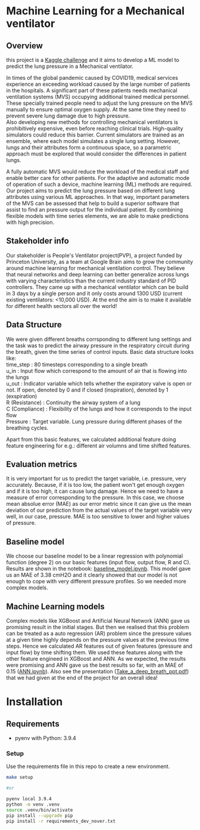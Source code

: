 # Machine Learning for a Mechanical ventilator
## Overview
this project is a [Kaggle challenge](https://www.kaggle.com/competitions/ventilator-pressure-prediction) and it aims to develop a ML model to predict the lung pressure in a Mechanical ventilator.  <br>

In times of the global pandemic caused by COVID19, medical services experience an exceeding workload caused by the large number of patients in the hospitals. A significant part of these patients needs mechanical ventilation systems (MVS) occupying additional trained medical personnel. These specially trained people need to adjust the lung pressure on the MVS manually to ensure optimal oxygen supply. At the same time they need to prevent severe lung damage due to high pressure. <br> 
Also developing new methods for controlling mechanical ventilators is prohibitively expensive, even before reaching clinical trials. High-quality simulators could reduce this barrier. Current simulators are trained as an ensemble, where each model simulates a single lung setting. However, lungs and their attributes form a continuous space, so a parametric approach must be explored that would consider the differences in patient lungs.  <br>

A fully automatic MVS would reduce the workload of the medical staff and enable better care for other patients. For the adaptive and automatic mode of operation of such a device, machine learning (ML) methods are required. Our project aims to predict the lung pressure based on different lung attributes using various ML approaches. In that way, important parameters of the MVS can be assessed that help to build a superior software that assist to find an pressure output for the individual patient. By combining flexible models with time series elements, we are able to make predictions with high precision.

## Stakeholder info
Our stakeholder is People's Ventilator project(PVP), a project funded by Princeton University, as a team at Google Brain aims to grow the community around machine learning for mechanical ventilation control. They believe that neural networks and deep learning can better generalize across lungs with varying characteristics than the current industry standard of PID controllers. They came up with a mechanical ventilator which can be build in 3 days by a single person and it only costs around 1300 USD (current existing ventilators: <10,000 USD). At the end the aim is to make it available for different health sectors all over the world!

## Data Structure
We were given different breaths corrsponding to different lung settings and the task was to predict the airway pressure in the respiratory circuit during the breath, given the time series of control inputs. Basic data structure looks like: <br> 
time_step : 80 timesteps corresponding to a single breath <br> 
u_in : Input flow which correspond to the amount of air that is flowing into the lungs <br> 
u_out : Indicator variable which tells whether the expiratory valve is open or not. If open, denoted by 0 and if closed (inspiration), denoted by  1 (exspiration) <br> 
R (Resistance) : Continuity the airway system of a lung <br>
C (Compliance) : Flexibility of the lungs and how it corresponds to the input flow <br>
Pressure : Target variable. Lung pressure during different phases of the breathing cycles.

Apart from this basic features, we calculated additional feature doing feature engineering for e.g.: different air volumns and time shifted features.

## Evaluation metrics
It is very important for us to predict the target variable, i.e. pressure, very accurately. Because, if it is too low, the patient won't get enough oxygen and if it is too high, it can cause lung damage. Hence we need to have a measure of error corresponding to the pressure. In this case, we choose 
mean absolue error (MAE) as our error metric since it can give us the mean deviation of our prediction from the actual values of the target variable very well, in our case, pressure. MAE is too sensitive to lower and higher values of pressure.

## Baseline model
We choose our baseline model to be a linear regression with polynomial function (degree 2) on our basic features (input flow, output flow, R and C). 
Results are shown in the notebook: [baseline_model.ipynb](https://github.com/Lue-C/CapStone/blob/main/models/baseline_model.ipynb). This model gave us an MAE of 3.38 cmH2O and it clearly showed that our model is not enough to cope with very different pressure profiles. So we needed more complex models.

## Machine Learning models
Complex models like XGBoost and Artificial Neural Network (ANN) gave us promising result in the initial stages. But then we realised that this problem can be 
treated as a auto regression (AR) problem since the pressure values at a given time highly depends on the pressure values at the previous time steps. Hence we calculated AR features out of given features (pressure and input flow) by time shifting them. We used these features along with the other feature engineed in XGBoost and ANN. As we expected, the results were promising and ANN gave us the best results so far, with an MAE of 0.15 ([ANN.ipynb](https://github.com/Lue-C/CapStone/blob/main/models/ANN.ipynb)). Also see the presentation ([Take_a_deep_breath_ppt.pdf](https://github.com/Lue-C/CapStone/blob/main/Take_a_deep_breath_ppt.pdf)) that we had given at the end of the project for an overall idea!

# Installation
## Requirements

- pyenv with Python: 3.9.4

### Setup

Use the requirements file in this repo to create a new environment.

```BASH
make setup

#or

pyenv local 3.9.4
python -m venv .venv
source .venv/bin/activate
pip install --upgrade pip
pip install -r requirements_dev_nover.txt
```
